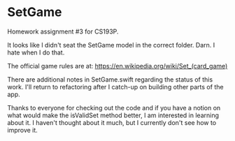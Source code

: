 # SetGame
Homework assignment #3 for CS193P.

It looks like I didn't seat the SetGame model in the correct folder. Darn.
I hate when I do that.

The official game rules are at: https://en.wikipedia.org/wiki/Set_(card_game)

There are additional notes in SetGame.swift regarding the status of this work.
I'll return to refactoring after I catch-up on building other parts of the app.

Thanks to everyone for checking out the code and if you have a notion on what
would make the isValidSet method better, I am interested in learning about it.
I haven't thought about it much, but I currently don't see how to improve it.
